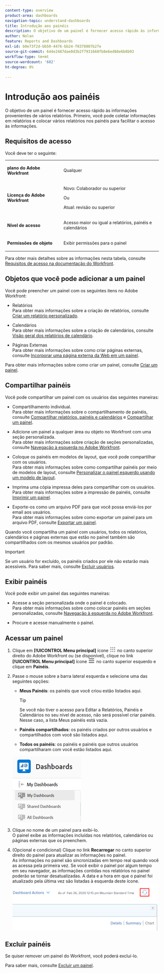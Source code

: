 ```yaml
---
content-type: overview
product-area: dashboards
navigation-topic: understand-dashboards
title: Introdução aos painéis
description: O objetivo de um painel é fornecer acesso rápido às informações. Você pode coletar informações em relatórios e colocá-las em painéis para facilitar o acesso às informações.
author: Nolan
feature: Reports and Dashboards
exl-id: b0e73f2d-bb50-4476-bb24-f0378807b2fe
source-git-commit: 644e2487dae0d3b2f7931660fb8e6ed68e6b8b93
workflow-type: tm+mt
source-wordcount: '682'
ht-degree: 0%

---
```


# Introdução aos painéis

<!-- Audited: 1/2024 -->

O objetivo de um painel é fornecer acesso rápido às informações provenientes de vários relatórios. Primeiro, você pode coletar informações em relatórios e colocar vários relatórios nos painéis para facilitar o acesso às informações.

## Requisitos de acesso

Você deve ter o seguinte:

<table style="table-layout:auto">
 <col> 
 </col> 
 <col> 
 </col> 
 <tbody> 
  <tr> 
   <td> <p><strong>plano do Adobe Workfront</strong></p> </td> 
   <td>Qualquer</td> 
  </tr> 
  <tr> 
   <td> <p><strong>Licença do Adobe Workfront</strong></p> </td> 
   <td> <p>Novo: Colaborador ou superior</p><p>Ou</p><p>Atual: revisão ou superior</p> </td> 
  </tr> 
  <tr> 
   <td><strong>Nível de acesso</strong> </td> 
   <td> <p>Acesso maior ou igual a relatórios, painéis e calendários</p> </td> 
  </tr> 
  <tr> 
   <td> <p><strong>Permissões de objeto</strong> </p> </td> 
   <td> <p>Exibir permissões para o painel</p>  </td> 
  </tr> 
 </tbody> 
</table>

Para obter mais detalhes sobre as informações nesta tabela, consulte [Requisitos de acesso na documentação do Workfront](/help/quicksilver/administration-and-setup/add-users/access-levels-and-object-permissions/access-level-requirements-in-documentation.md).

## Objetos que você pode adicionar a um painel

Você pode preencher um painel com os seguintes itens no Adobe Workfront:

* Relatórios\
  Para obter mais informações sobre a criação de relatórios, consulte [Criar um relatório personalizado](../../../reports-and-dashboards/reports/creating-and-managing-reports/create-custom-report.md).

* Calendários\
  Para obter mais informações sobre a criação de calendários, consulte [Visão geral dos relatórios de calendário](../../../reports-and-dashboards/reports/calendars/calendar-reports-overview.md).

* Páginas Externas\
  Para obter mais informações sobre como criar páginas externas, consulte [Incorporar uma página externa da Web em um painel](../../../reports-and-dashboards/dashboards/creating-and-managing-dashboards/embed-external-web-page-dashboard.md).

Para obter mais informações sobre como criar um painel, consulte [Criar um painel](../../../reports-and-dashboards/dashboards/creating-and-managing-dashboards/create-dashboard.md).

## Compartilhar painéis

Você pode compartilhar um painel com os usuários das seguintes maneiras:

* Compartilhamento individual.\
  Para obter mais informações sobre o compartilhamento de painéis, consulte [Compartilhar relatórios, painéis e calendários](../../../workfront-basics/grant-and-request-access-to-objects/permissions-reports-dashboards-calendars.md) e [Compartilhar um painel](../../../reports-and-dashboards/dashboards/creating-and-managing-dashboards/share-dashboard.md).

* Adicione um painel a qualquer área ou objeto no Workfront com uma seção personalizada.\
  Para obter mais informações sobre criação de seções personalizadas, consulte [Navegação à esquerda no Adobe Workfront](../../../workfront-basics/the-new-workfront-experience/simplified-left-navigation.md).

* Coloque os painéis em modelos de layout, que você pode compartilhar com os usuários.\
  Para obter mais informações sobre como compartilhar painéis por meio de modelos de layout, consulte [Personalizar o painel esquerdo usando um modelo de layout](../../../administration-and-setup/customize-workfront/use-layout-templates/customize-left-panel.md).

* Imprima uma cópia impressa deles para compartilhar com os usuários.\
  Para obter mais informações sobre a impressão de painéis, consulte [Imprimir um painel](../../../reports-and-dashboards/dashboards/creating-and-managing-dashboards/print-dashboard.md).

* Exporte-os como um arquivo PDF para que você possa enviá-los por email aos usuários.\
  Para obter mais informações sobre como exportar um painel para um arquivo PDF, consulte [Exportar um painel](../../../reports-and-dashboards/dashboards/creating-and-managing-dashboards/export-dashboard.md).

Quando você compartilha um painel com usuários, todos os relatórios, calendários e páginas externas que estão no painel também são compartilhados com os mesmos usuários por padrão.

>[!IMPORTANT]
>
>Se um usuário for excluído, os painéis criados por ele não estarão mais acessíveis. Para saber mais, consulte [Excluir usuários](../../../administration-and-setup/add-users/create-and-manage-users/delete-a-user.md).

## Exibir painéis

Você pode exibir um painel das seguintes maneiras:

* Acesse a seção personalizada onde o painel é colocado.\
  Para obter mais informações sobre como colocar painéis em seções personalizadas, consulte [Navegação à esquerda no Adobe Workfront](../../../workfront-basics/the-new-workfront-experience/simplified-left-navigation.md).

* Procure e acesse manualmente o painel.

## Acessar um painel

1. Clique em **[!UICONTROL Menu principal]** ícone ![Menu principal](/help/_includes/assets/main-menu-icon.png) no canto superior direito do Adobe Workfront ou (se disponível), clique no link **[!UICONTROL Menu principal]** ícone ![Menu principal](/help/_includes/assets/main-menu-icon-left-nav.png) no canto superior esquerdo e clique em **Painéis**.
1. Passe o mouse sobre a barra lateral esquerda e selecione uma das seguintes opções:

   * **Meus Painéis**: os painéis que você criou estão listados aqui.

     >[!TIP]
     >
     >Se você não tiver o acesso para Editar a Relatórios, Painéis e Calendários no seu nível de acesso, não será possível criar painéis. Nesse caso, a lista Meus painéis está vazia.

   * **Painéis compartilhados**: os painéis criados por outros usuários e compartilhados com você são listados aqui.
   * **Todos os painéis**: os painéis e painéis que outros usuários compartilharam com você estão listados aqui.

   ![Área de painéis](assets/dashboards-area.png)

1. Clique no nome de um painel para exibi-lo.\
   O painel exibe as informações incluídas nos relatórios, calendários ou páginas externas que os preenchem.
1. (Opcional e condicional) Clique no link **Recarregar** no canto superior direito do painel para atualizar as informações no painel.\
   As informações no painel são sincronizadas em tempo real quando você as acessa pela primeira vez. Se você exibir o painel por algum tempo em seu navegador, as informações contidas nos relatórios no painel poderão se tornar desatualizadas. A data e a hora em que o painel foi atualizado pela última vez são listadas à esquerda deste ícone.\
   ![Ícone Recarregar](assets/dashboard-reload-icon.png)

## Excluir painéis

Se quiser remover um painel do Workfront, você poderá excluí-lo.

Para saber mais, consulte [Excluir um painel](../../../reports-and-dashboards/dashboards/creating-and-managing-dashboards/delete-dashboard.md).
